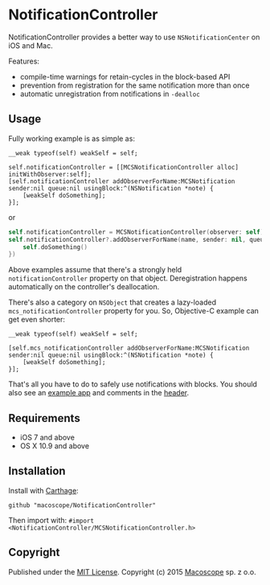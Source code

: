 # NotificationController

<!--[![Build Status](https://travis-ci.org/macoscope/NotificationController.svg?branch=master)][travis]-->
<!--[![Carthage compatible](https://img.shields.io/badge/Carthage-compatible-4BC51D.svg?style=flat)][carthage]-->

NotificationController provides a better way to use `NSNotificationCenter` on iOS and Mac.

Features:

- compile-time warnings for retain-cycles in the block-based API
- prevention from registration for the same notification more than once
- automatic unregistration from notifications in `-dealloc`

<!-- We encourage you to learn about the underlying implementation from the [blog post][] (TODO: add link). -->

  [travis]: https://travis-ci.org/macoscope/NotificationController
  [carthage]: https://github.com/Carthage/Carthage

## Usage

Fully working example is as simple as:

```obj-c
__weak typeof(self) weakSelf = self;

self.notificationController = [[MCSNotificationController alloc] initWithObserver:self];
[self.notificationController addObserverForName:MCSNotification sender:nil queue:nil usingBlock:^(NSNotification *note) {
    [weakSelf doSomething];
}];
```

or

```swift
self.notificationController = MCSNotificationController(observer: self)
self.notificationController?.addObserverForName(name, sender: nil, queue: nil, usingBlock: {  [weak self] (_) -> Void in
    self.doSomething()
})
```

Above examples assume that there's a strongly held `notificationController` property on that object.
Deregistration happens automatically on the controller's deallocation.

There's also a category on `NSObject` that creates a lazy-loaded `mcs_notificationController` property for you. So, Objective-C example can get even shorter:

```obj-c
__weak typeof(self) weakSelf = self;

[self.mcs_notificationController addObserverForName:MCSNotification sender:nil queue:nil usingBlock:^(NSNotification *note) {
    [weakSelf doSomething];
}];
```

That's all you have to do to safely use notifications with blocks. You should also see an [example app][] and comments in the [header][].

  [example app]: https://github.com/macoscope/NotificationController/tree/master/ExampleApp
  [header]: https://github.com/macoscope/NotificationController/blob/master/MCSNotificationController/MCSNotificationController.h

## Requirements

 * iOS 7 and above
 * OS X 10.9 and above

## Installation

Install with [Carthage]:

    github "macoscope/NotificationController"

<!-- or with [CocoaPods]:

    pod "NotificationController" -->

Then import with: `#import <NotificationController/MCSNotificationController.h>`

  [Carthage]: https://github.com/Carthage/Carthage
  [CocoaPods]: https://cocoapods.org/

## Copyright

Published under the [MIT License](LICENSE).
Copyright (c) 2015 [Macoscope][] sp. z o.o.

  [Macoscope]: http://macoscope.com

